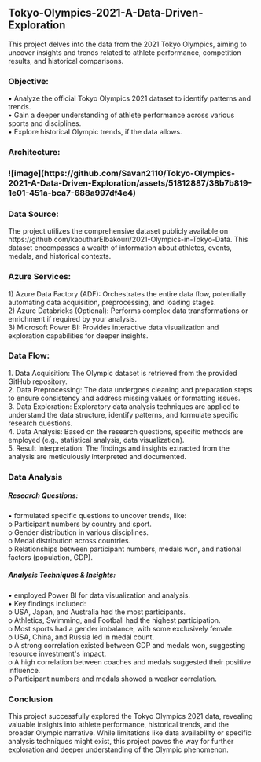 ## Tokyo-Olympics-2021-A-Data-Driven-Exploration

This project delves into the data from the 2021 Tokyo Olympics, aiming to uncover insights and trends related to athlete performance, competition results, and historical comparisons.

<h3>Objective:</h3>
•	Analyze the official Tokyo Olympics 2021 dataset to identify patterns and trends.<br>
•	Gain a deeper understanding of athlete performance across various sports and disciplines.<br>
•	Explore historical Olympic trends, if the data allows.<br>

<h3>Architecture:<h3>
    ![image](https://github.com/Savan2110/Tokyo-Olympics-2021-A-Data-Driven-Exploration/assets/51812887/38b7b819-1e01-451a-bca7-688a997df4e4)

<h3>Data Source:</h3>
The project utilizes the comprehensive dataset publicly available on https://github.com/kaoutharElbakouri/2021-Olympics-in-Tokyo-Data. This dataset encompasses a wealth of information about athletes, events, medals, and historical contexts.

<h3>Azure Services:</h3>
1)	Azure Data Factory (ADF): Orchestrates the entire data flow, potentially automating data acquisition, preprocessing, and loading stages.<br>
2)	Azure Databricks (Optional): Performs complex data transformations or enrichment if required by your analysis.<br>
3)	Microsoft Power BI: Provides interactive data visualization and exploration capabilities for deeper insights.<br>

<h3>Data Flow:</h3>
1.	Data Acquisition: The Olympic dataset is retrieved from the provided GitHub repository.<br>
2.	Data Preprocessing: The data undergoes cleaning and preparation steps to ensure consistency and address missing values or formatting issues.<br>
3.	Data Exploration: Exploratory data analysis techniques are applied to understand the data structure, identify patterns, and formulate specific research questions.<br>
4.	Data Analysis: Based on the research questions, specific methods are employed (e.g., statistical analysis, data visualization).<br>
5.	Result Interpretation: The findings and insights extracted from the analysis are meticulously interpreted and documented.<br>

<h3>Data Analysis</h3>
<h5>Research Questions:</h5>
    • formulated specific questions to uncover trends, like:<br> 
        o	Participant numbers by country and sport.<br>
        o	Gender distribution in various disciplines.<br>
        o	Medal distribution across countries.<br>
        o	Relationships between participant numbers, medals won, and national factors (population, GDP).

<h5>Analysis Techniques & Insights:</h5>
    • employed Power BI for data visualization and analysis.<br>
    • Key findings included: <br>
        o	USA, Japan, and Australia had the most participants.<br>
        o	Athletics, Swimming, and Football had the highest participation.<br>
        o	Most sports had a gender imbalance, with some exclusively female.<br>
        o	USA, China, and Russia led in medal count.<br>
        o	A strong correlation existed between GDP and medals won, suggesting resource investment's impact.<br>
        o	A high correlation between coaches and medals suggested their positive influence.<br>
        o	Participant numbers and medals showed a weaker correlation.<br>

<h3>Conclusion</h3>
This project successfully explored the Tokyo Olympics 2021 data, revealing valuable insights into athlete performance, historical trends, and the broader Olympic narrative. While limitations like data availability or specific analysis techniques might exist, this project paves the way for further exploration and deeper understanding of the Olympic phenomenon.
